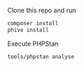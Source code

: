 Clone this repo and run
````bash
composer install
phive install
````

Execute PHPStan
````bash
tools/phpstan analyse
````
